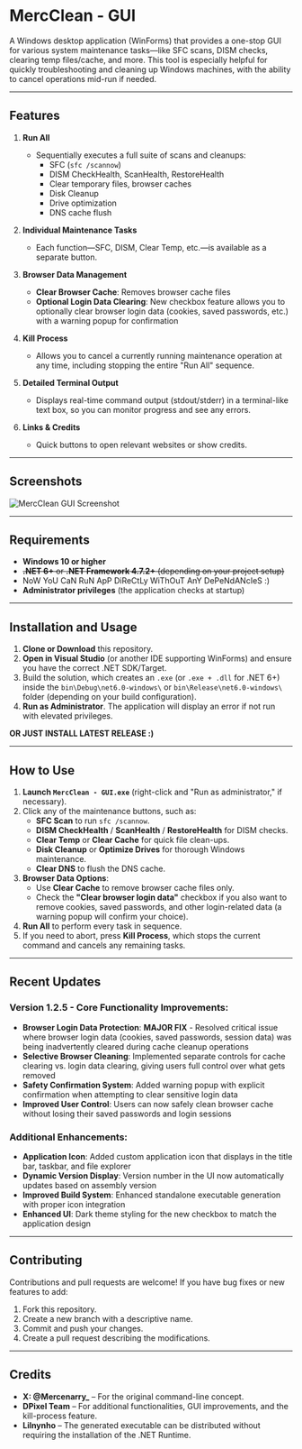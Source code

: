 # MercClean - GUI

A Windows desktop application (WinForms) that provides a one-stop GUI for various system maintenance tasks—like SFC scans, DISM checks, clearing temp files/cache, and more. This tool is especially helpful for quickly troubleshooting and cleaning up Windows machines, with the ability to cancel operations mid-run if needed.

---

## Features

1. **Run All**
   - Sequentially executes a full suite of scans and cleanups:
     - SFC (`sfc /scannow`)
     - DISM CheckHealth, ScanHealth, RestoreHealth
     - Clear temporary files, browser caches
     - Disk Cleanup
     - Drive optimization
     - DNS cache flush

2. **Individual Maintenance Tasks**
   - Each function—SFC, DISM, Clear Temp, etc.—is available as a separate button.

3. **Browser Data Management**
   - **Clear Browser Cache**: Removes browser cache files
   - **Optional Login Data Clearing**: New checkbox feature allows you to optionally clear browser login data (cookies, saved passwords, etc.) with a warning popup for confirmation

4. **Kill Process**
   - Allows you to cancel a currently running maintenance operation at any time, including stopping the entire "Run All" sequence.

5. **Detailed Terminal Output**
   - Displays real-time command output (stdout/stderr) in a terminal-like text box, so you can monitor progress and see any errors.

6. **Links & Credits**
   - Quick buttons to open relevant websites or show credits.

---

## Screenshots

![MercClean GUI Screenshot](https://i.postimg.cc/zDn109YC/Screenshot-2025-02-06-123747.png)

---

## Requirements

- **Windows 10 or higher**
- ~~**.NET 6+** or **.NET Framework 4.7.2+** (depending on your project setup)~~
- NoW YoU CaN RuN ApP DiReCtLy WiThOuT AnY DePeNdANcIeS :)
- **Administrator privileges** (the application checks at startup)

---

## Installation and Usage

1. **Clone or Download** this repository.
2. **Open in Visual Studio** (or another IDE supporting WinForms) and ensure you have the correct .NET SDK/Target.
3. Build the solution, which creates an `.exe` (or `.exe + .dll` for .NET 6+) inside the `bin\Debug\net6.0-windows\` or `bin\Release\net6.0-windows\` folder (depending on your build configuration).
4. **Run as Administrator**. The application will display an error if not run with elevated privileges.

**OR JUST INSTALL LATEST RELEASE :)**

---

## How to Use

1. **Launch `MercClean - GUI.exe`** (right-click and "Run as administrator," if necessary).
2. Click any of the maintenance buttons, such as:
   - **SFC Scan** to run `sfc /scannow`.
   - **DISM CheckHealth** / **ScanHealth** / **RestoreHealth** for DISM checks.
   - **Clear Temp** or **Clear Cache** for quick file clean-ups.
   - **Disk Cleanup** or **Optimize Drives** for thorough Windows maintenance.
   - **Clear DNS** to flush the DNS cache.
3. **Browser Data Options**:
   - Use **Clear Cache** to remove browser cache files only.
   - Check the **"Clear browser login data"** checkbox if you also want to remove cookies, saved passwords, and other login-related data (a warning popup will confirm your choice).
4. **Run All** to perform every task in sequence.
5. If you need to abort, press **Kill Process**, which stops the current command and cancels any remaining tasks.

---

## Recent Updates

### Version 1.2.5 - Core Functionality Improvements:
- **Browser Login Data Protection**: **MAJOR FIX** - Resolved critical issue where browser login data (cookies, saved passwords, session data) was being inadvertently cleared during cache cleanup operations
- **Selective Browser Cleaning**: Implemented separate controls for cache clearing vs. login data clearing, giving users full control over what gets removed
- **Safety Confirmation System**: Added warning popup with explicit confirmation when attempting to clear sensitive login data
- **Improved User Control**: Users can now safely clean browser cache without losing their saved passwords and login sessions

### Additional Enhancements:
- **Application Icon**: Added custom application icon that displays in the title bar, taskbar, and file explorer
- **Dynamic Version Display**: Version number in the UI now automatically updates based on assembly version
- **Improved Build System**: Enhanced standalone executable generation with proper icon integration
- **Enhanced UI**: Dark theme styling for the new checkbox to match the application design

---

## Contributing

Contributions and pull requests are welcome! If you have bug fixes or new features to add:

1. Fork this repository.
2. Create a new branch with a descriptive name.
3. Commit and push your changes.
4. Create a pull request describing the modifications.

---

## Credits

- **X: @Mercenarry_** – For the original command-line concept.
- **DPixel Team** – For additional functionalities, GUI improvements, and the kill-process feature.
- **Lilnynho** – The generated executable can be distributed without requiring the installation of the .NET Runtime.